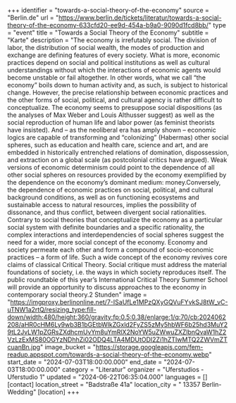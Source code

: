 +++
identifier = "towards-a-social-theory-of-the-economy"
source = "Berlin.de"
url = "https://www.berlin.de/tickets/literatur/towards-a-social-theory-of-the-economy-633cfd20-ee9d-454a-b9a0-9090d1fcd8bb/"
type = "event"
title = "Towards a Social Theory of the Economy"
subtitle = "Karte"
description = "The economy is irrefutably social. The division of labor, the distribution of social wealth, the modes of production and exchange are defining features of every society. What is more, economic practices depend on social and political institutions as well as cultural understandings without which the interactions of economic agents would become unstable or fail altogether. In other words, what we call “the economy” boils down to human activity and, as such, is subject to historical change. However, the precise relationship between economic practices and the other forms of social, political, and cultural agency is rather difficult to conceptualize. The economy seems to presuppose social dispositions (as the analyses of Max Weber and Louis Althusser suggest) as well as the social reproduction of human life and labor power (as feminist theorists have insisted). And – as the neoliberal era has amply shown – economic logics are capable of transforming and “colonizing” (Habermas) other social spheres, such as education and health care, science and art, and are embedded in historically entrenched relations of domination, dispossession, and extraction on a global scale (as postcolonial critics have argued). Weak versions of economic determinism could point to the dependence of all other social spheres on resources provided by the economy exemplified by the dependence on the economy’s dominant medium: money.Conversely, the dependence of economic practices on social, political, and cultural background conditions, as well as on functioning ecosystems and sustainable access to natural resources, implies the possibility of dissonance, and thus conflict, between divergent social rationalities. Contrary to social theories that conceptualize the economy as a particular social system with definite boundaries and a specific rationality, the complex interactions and interdependencies of social spheres suggest the need for a wider, more social concept of the economy. Economy and society permeate each other and form a compound of socio-economic practices – a form of life. Such a wide concept of the economy revives core claims of classical Critical Theory. Social critique must address the material foundations of society, i.e. the ways in which society reproduces itself. The public roundtable of this year’s International Critical Theory Summer School will provide an opportunity to discuss approaches to the economy in contemporary social theory.2 Stunden"
image = "https://imgproxy.berlinonline.net/7-ISaUfLe1MPzQXyGQVuFYvkSJ8tW_vC-uTNW1a2rtQ/resizing_type:fill-down/width:480/height:360/gravity:fp:0.5:0.38/enlarge:1/q:70/cb:2024062208/aHR0cHM6Ly9wb3B1bGEtbWlkZGxld2FyZS5zMy5hbWF6b25hd3MuY29tL2JvLW1pZGRsZXdhcmUvYm8uYmRlX2NoYW5uZWwuZXZlbnQvaW1hZ2VzLzExMS80OGYzNDhhZi02ODQ4LTA4MDUtODI2Zi1hZTIwMTQ2ZWVmZTcuanBn.jpg"
image_bucket = "https://storage.googleapis.com/fem-readup.appspot.com/towards-a-social-theory-of-the-economy.webp"
start_date = "2024-07-03T18:00:00.000"
end_date = "2024-07-03T18:00:00.000"
category = "Literatur"
organizer = "Uferstudios - Uferstudio 1"
updated = "2024-06-22T06:35:04.000"
languages = []
[contact]
location_street = "Badstraße 41a"
location_city = " 13357 Berlin-Wedding"
[location]
+++